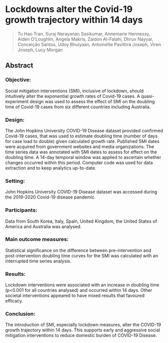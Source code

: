# Lockdowns alter the Covid-19 growth trajectory within 14 days
>Tu Hao Tran, Suraj Narayanan Sasikumar, Annemarie Hennessy, Aiden O’Loughlin, Angela Makris, Zaidon Al-Falahi, Dhruv Nayyar, Conceição Santos, Udoy Bhuiyaan, Antoinette Pavithra Joseph, Viren Joseph, Lucy Morgan

## Abstract
### Objective:
Social mitigation interventions (SMI), inclusive of lockdown, should intuitively alter the exponential growth
rates of Covid-19 cases. A quasi-experiment design was used to assess the effect of SMI on the doubling time of
Covid-19 cases from six different countries including Australia.

### Design:
The John Hopkins University COVID-19 Disease dataset provided confirmed Covid-19 cases, that was used to
estimate doubling time (number of days for case load to double) given calculated growth rate. Published SMI
dates were acquired from government websites and media organizations. The time series data was annotated with
SMI dates to assess for effect on the doubling time. A 14-day temporal window was applied to ascertain
whether changes occurred within this period. Computer code was used for data extraction and to keep analytics
up-to-date.

### Setting:
John Hopkins University COVID-19 Disease dataset was accessed during the 2019-2020 Covid-19 disease
pandemic.

### Participants:
Data from South Korea, Italy, Spain, United Kingdom, the United States of America and Australia was
analysed.

### Main outcome measures:
Statistical significance on the difference between pre-intervention and post-intervention doubling time curves
for the SMI was calculated with an interrupted time series analysis.

### Results:
Lockdown interventions were associated with an increase in doubling time (p<0.001 for all countries analysed)
and occurred within 14 days. Other societal interventions appeared to have mixed results that favoured efficacy.

### Conclusion:
The introduction of SMI, especially lockdown measures, alter the COVID-19 growth trajectory within 14 days.
This supports early and aggressive social mitigation interventions to reduce domestic burden of COVID-19
Disease.